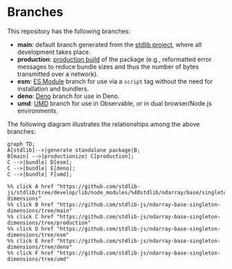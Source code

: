 <!--

@license Apache-2.0

Copyright (c) 2022 The Stdlib Authors.

Licensed under the Apache License, Version 2.0 (the "License");
you may not use this file except in compliance with the License.
You may obtain a copy of the License at

    http://www.apache.org/licenses/LICENSE-2.0

Unless required by applicable law or agreed to in writing, software
distributed under the License is distributed on an "AS IS" BASIS,
WITHOUT WARRANTIES OR CONDITIONS OF ANY KIND, either express or implied.
See the License for the specific language governing permissions and
limitations under the License.

-->

# Branches

This repository has the following branches:

-   **main**: default branch generated from the [stdlib project][stdlib-url], where all development takes place.
-   **production**: [production build][production-url] of the package (e.g., reformatted error messages to reduce bundle sizes and thus the number of bytes transmitted over a network).
-   **esm**: [ES Module][esm-url] branch for use via a `script` tag without the need for installation and bundlers.
-   **deno**: [Deno][deno-url] branch for use in Deno.
-   **umd**: [UMD][umd-url] branch for use in Observable, or in dual browser/Node.js environments.

The following diagram illustrates the relationships among the above branches:

```mermaid
graph TD;
A[stdlib]-->|generate standalone package|B;
B[main] -->|productionize| C[production];
C -->|bundle| D[esm];
C -->|bundle| E[deno];
C -->|bundle| F[umd];

%% click A href "https://github.com/stdlib-js/stdlib/tree/develop/lib/node_modules/%40stdlib/ndarray/base/singleton-dimensions"
%% click B href "https://github.com/stdlib-js/ndarray-base-singleton-dimensions/tree/main"
%% click C href "https://github.com/stdlib-js/ndarray-base-singleton-dimensions/tree/production"
%% click D href "https://github.com/stdlib-js/ndarray-base-singleton-dimensions/tree/esm"
%% click E href "https://github.com/stdlib-js/ndarray-base-singleton-dimensions/tree/deno"
%% click F href "https://github.com/stdlib-js/ndarray-base-singleton-dimensions/tree/umd"
```

[stdlib-url]: https://github.com/stdlib-js/stdlib/tree/develop/lib/node_modules/%40stdlib/ndarray/base/singleton-dimensions
[production-url]: https://github.com/stdlib-js/ndarray-base-singleton-dimensions/tree/production
[deno-url]: https://github.com/stdlib-js/ndarray-base-singleton-dimensions/tree/deno
[umd-url]: https://github.com/stdlib-js/ndarray-base-singleton-dimensions/tree/umd
[esm-url]: https://github.com/stdlib-js/ndarray-base-singleton-dimensions/tree/esm